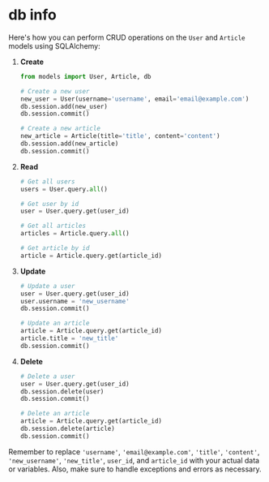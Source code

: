 # db info

Here's how you can perform CRUD operations on the `User` and `Article` models using SQLAlchemy:

1. **Create**

    ```python
    from models import User, Article, db

    # Create a new user
    new_user = User(username='username', email='email@example.com')
    db.session.add(new_user)
    db.session.commit()

    # Create a new article
    new_article = Article(title='title', content='content')
    db.session.add(new_article)
    db.session.commit()
    ```

1. **Read**

    ```python
    # Get all users
    users = User.query.all()

    # Get user by id
    user = User.query.get(user_id)

    # Get all articles
    articles = Article.query.all()

    # Get article by id
    article = Article.query.get(article_id)
    ```

1. **Update**

    ```python
    # Update a user
    user = User.query.get(user_id)
    user.username = 'new_username'
    db.session.commit()

    # Update an article
    article = Article.query.get(article_id)
    article.title = 'new_title'
    db.session.commit()
    ```

1. **Delete**

    ```python
    # Delete a user
    user = User.query.get(user_id)
    db.session.delete(user)
    db.session.commit()

    # Delete an article
    article = Article.query.get(article_id)
    db.session.delete(article)
    db.session.commit()
    ```

Remember to replace `'username'`, `'email@example.com'`, `'title'`, `'content'`, `'new_username'`, `'new_title'`, `user_id`, and `article_id` with your actual data or variables. Also, make sure to handle exceptions and errors as necessary.
